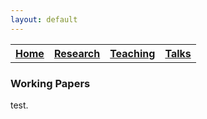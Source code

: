 ```yaml
---
layout: default
---
```


<table> 
<tr>
<th><a href="./">Home</a></th>
<th><a href="./research.html">Research</a></th>
<th><a href="./teaching.html">Teaching</a></th>
<th><a href="./talks.html">Talks</a></th>
</tr>
</table> 

### Working Papers

test.
